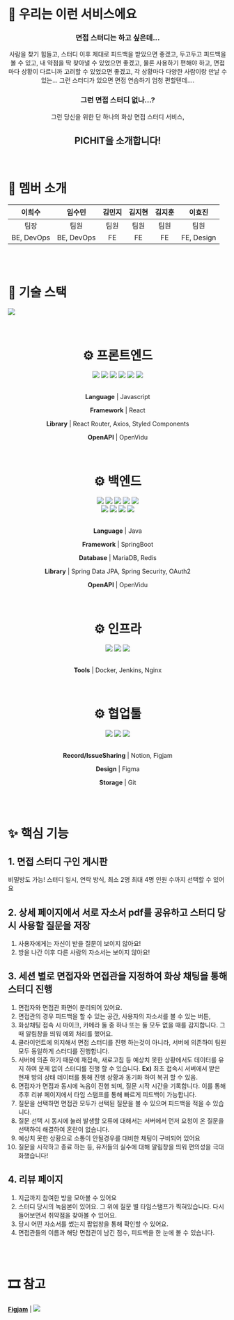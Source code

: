 # 💬 우리는 이런 서비스에요
<center>

### 면접 스터디는 하고 싶은데...
사람을 찾기 힘들고, 스터디 이후 제대로 피드백을 받았으면 좋겠고,
두고두고 피드백을 볼 수 있고, 내 약점을 딱 찾아낼 수 있었으면 좋겠고,
물론 사용하기 편해야 하고,
면접마다 상황이 다르니까 고려할 수 있었으면 좋겠고,
각 상황마다 다양한 사람이랑 만날 수 있는...
그런 스터디가 있으면 면접 연습하기 엄청 편할텐데....

### 그런 면접 스터디 없나...?

그런 당신을 위한 단 하나의 화상 면접 스터디 서비스,
<h2>PICHIT을 소개합니다!</h2>
</center>

<br />

# 🥰 멤버 소개
|이희수|임수민|김민지|김지현|김지훈|이효진|
|:---:|:---:|:---:|:---:|:---:|:---:|
|팀장|팀원|팀원|팀원|팀원|팀원|
|BE, DevOps|BE, DevOps|FE|FE|FE|FE, Design|

<br />
<br />

# 🌈 기술 스택
![](https://i.imgur.com/kowxbhE.jpg)


<br />
<center>
    
<h1>⚙ 프론트엔드</h1>
<img src="https://img.shields.io/badge/React-61DAFB?style=flat-square&logo=React&logoColor=black"/>
<img src="https://img.shields.io/badge/JavaScript-F7DF1E?style=flat-square&logo=javascript&logoColor=black"/> <img src="https://img.shields.io/badge/styledComponent-DB7093?style=flat-square&logo=styled-components&logoColor=black"/> 
<img src="https://img.shields.io/badge/router-CA4245?style=flat-square&logo=react-router&logoColor=white"/> <img src="https://img.shields.io/badge/axios-5A29E4?style=flat-square&logo=axios&logoColor=white"/> 
<img src="https://img.shields.io/badge/OpenVidu-05d261?style=flat-square&Color=black"/>

<br />
<br />

<strong>Language</strong> | Javascript

<strong>Framework</strong> | React

<strong>Library</strong> | React Router, Axios, Styled Components

<strong>OpenAPI</strong> | OpenVidu
    
<br />
<h1>⚙ 백엔드</h1>
<img src="https://img.shields.io/badge/Java-5382a1?style=flat-square&logo=Java&logoColor=white"/>
<img src="https://img.shields.io/badge/Spring-6DB33F?style=flat-square&logo=Spring&logoColor=white"/>
<img src="https://img.shields.io/badge/SpringBoot-6DB33F?style=flat-square&logo=SpringBoot&logoColor=white"/>
<img src="https://img.shields.io/badge/SpringSecurity-6DB33F?style=flat-square&logo=SpringSecurity&logoColor=white"/>
<img src="https://img.shields.io/badge/JPA-6DB33F?style=flat-square&logo=jpa&logoColor=white"/>
<br />
<img src="https://img.shields.io/badge/MariaDB-003545?style=flat-square&logo=MariaDB&logoColor=white"/>
<img src="https://img.shields.io/badge/Redis-DC382D?style=flat-square&logo=Redis&logoColor=white"/>
<img src="https://img.shields.io/badge/OAuth2-EB5424?style=flat-square&logo=O&logoColor=white"/>
<img src="https://img.shields.io/badge/OpenVidu-05d261?style=flat-square&Color=black"/>

    
<br />
<br />
    
<strong>Language</strong> | Java

<strong>Framework</strong> | SpringBoot
    
<strong>Database</strong> | MariaDB, Redis
    
<strong>Library</strong> | Spring Data JPA, Spring Security, OAuth2
    
<strong>OpenAPI</strong> | OpenVidu
    
<br />
<h1>⚙ 인프라</h1>
    
<img src="https://img.shields.io/badge/Docker-2496ED?style=flat-square&logo=Docker&logoColor=white"/>
<img src="https://img.shields.io/badge/Jenkins-D24939?style=flat-square&logo=Jenkins&logoColor=white"/>
<img src="https://img.shields.io/badge/Nginx-009639?style=flat-square&logo=Nginx&logoColor=white"/>
    
<br />
<br />
    
<strong>Tools</strong> | Docker, Jenkins, Nginx

<br />
<h1>⚙ 협업툴</h1>  
<img src="https://img.shields.io/badge/Git-F05032?style=flat-square&logo=Git&logoColor=white"/>
<img src="https://img.shields.io/badge/Notion-000000?style=flat-square&logo=Notion&logoColor=white"/>
<img src="https://img.shields.io/badge/Figma-F24E1E?style=flat-square&logo=Figma&logoColor=white"/>

<br />
<br />
    
<strong>Record/IssueSharing</strong> | Notion, Figjam

<strong>Design</strong> | Figma
    
<strong>Storage</strong> | Git
</center>

<br />
<br />

# ✨ 핵심 기능
## 1. 면접 스터디 구인 게시판
비밀방도 가능! 스터디 일시, 연락 방식, 최소 2명 최대 4명 인원 수까지 선택할 수 있어요

## 2. 상세 페이지에서 서로 자소서 pdf를 공유하고 스터디 당시 사용할 질문을 저장
1. 사용자에게는 자신이 받을 질문이 보이지 않아요!
2. 방을 나간 이후 다른 사람의 자소서는 보이지 않아요!

## 3. 세션 별로 면접자와 면접관을 지정하여 화상 채팅을 통해 스터디 진행
1. 면접자와 면접관 화면이 분리되어 있어요.
2. 면접관의 경우 피드백을 할 수 있는 공간, 사용자의 자소서를 볼 수 있는 버튼, 
3. 화상채팅 접속 시 마이크, 카메라 둘 중 하나 또는 둘 모두 없을 때를 감지합니다. 그 때 알림창을 띄워 예외 처리를 했어요.
4. 클라이언트에 의지해서 면접 스터디를 진행 하는것이 아니라, 서버에 의존하여 팀원 모두 동일하게 스터디를 진행합니다.
5. 서버에 의존 하기 때문에 재접속, 새로고침 등 예상치 못한 상황에서도 데이터를 유지 하여 문제 없이 스터디를 진행 할 수 있습니다.
    **Ex)** 최초 접속시 서버에서 받은 현재 방의 상태 데이터를 통해 진행 상황과 동기화 하여 복귀 할 수 있음.
4. 면접자가 면접과 동시에 녹음이 진행 되며, 질문 시작 시간을 기록합니다. 이를 통해 추후 리뷰 페이지에서 타임 스탬프를 통해 빠르게 피드백이 가능합니다.
5. 질문을 선택하면 면접관 모두가 선택된 질문을 볼 수 있으며 피드백을 적을 수 있습니다.
6. 질문 선택 시 동시에 눌러 발생할 오류에 대해서는 서버에서 먼저 요청이 온 질문을 선택하여 해결하여 혼란이 없습니다.
7. 예상치 못한 상황으로 소통이 안될경우를 대비한 채팅이 구비되어 있어요
8. 질문을 시작하고 종료 하는 등, 유저들의 실수에 대해 알림창을 띄워 편의성을 극대화했습니다!

## 4. 리뷰 페이지
1. 지금까지 참여한 방을 모아볼 수 있어요
2. 스터디 당시의 녹음본이 있어요. 그 위에 질문 별 타임스탬프가 찍혀있습니다. 다시 들어보면서 취약점을 찾아볼 수 있어요.
3. 당시 어떤 자소서를 썼는지 팝업창을 통해 확인할 수 있어요.
4. 면접관들의 이름과 해당 면접관이 남긴 점수, 피드백을 한 눈에 볼 수 있습니다.

<br />
<br />

# 🎞 참고
<strong>[Figjam](https://www.figma.com/file/TwDSwE8tTB3V0b6RpMcLSy/D107?node-id=0%3A1&t=X9vquMUU97ijzjum-0)</strong> | 
![](https://i.imgur.com/YcnPBwz.png)
